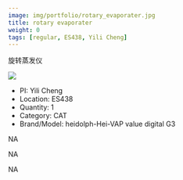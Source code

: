 ```yaml
---
image: img/portfolio/rotary_evaporater.jpg
title: rotary evaporater
weight: 0
tags: [regular, ES438, Yili Cheng]
---
```


旋转蒸发仪

<!--more-->

![](../../img/portfolio/rotary_evaporater.jpg)

- PI: Yili Cheng
- Location: ES438
- Quantity: 1
- Category: CAT
- Brand/Model: heidolph-Hei-VAP value digital G3

NA

NA

NA
